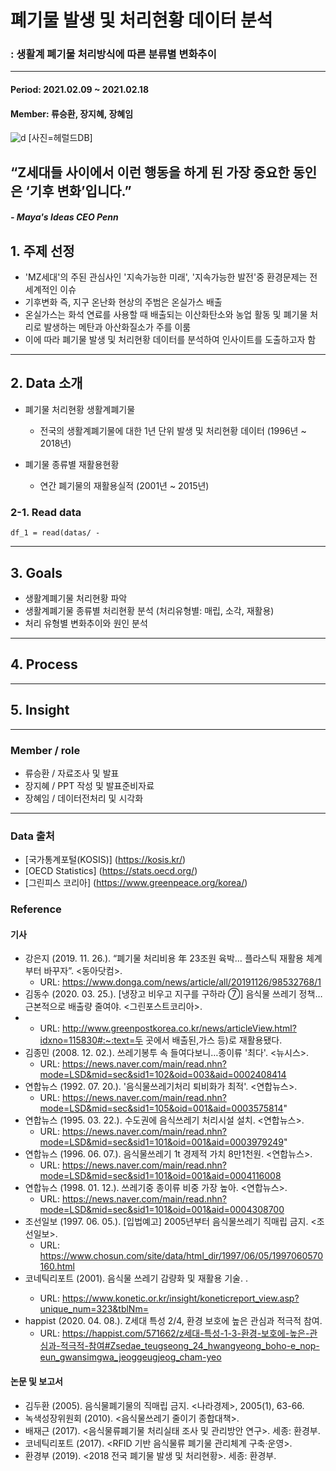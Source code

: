 # 폐기물 발생 및 처리현황 데이터 분석
### : 생활계 폐기물 처리방식에 따른 분류별 변화추이
-------------------------------------------------------------------
#### Period: 2021.02.09 ~ 2021.02.18
#### Member: 류승환, 장지혜, 장혜임


![d](https://user-images.githubusercontent.com/75402257/108579704-7f567700-736b-11eb-830a-c6452a4ab098.jpg)
 [사진=헤럴드DB]



## “Z세대들 사이에서 이런 행동을 하게 된 가장 중요한 동인은 ‘기후 변화’입니다.”
 ##### - Maya's Ideas CEO Penn
 
 
## 1. 주제 선정

- 'MZ세대'의 주된 관심사인 '지속가능한 미래', '지속가능한 발전'중 환경문제는 전세계적인 이슈
- 기후변화 즉, 지구 온난화 현상의 주범은 온실가스 배출
- 온실가스는 화석 연료를 사용할 때 배출되는 이산화탄소와 농업 활동 및 폐기물 처리로 발생하는 메탄과 아산화질소가 주를 이룸
- 이에 따라 폐기물 발생 및 처리현황 데이터를 분석하여 인사이트를 도출하고자 함

-------------------------------------------------------------------
## 2. Data 소개
  
- 폐기물 처리현황 생활계폐기물
  - 전국의 생활계폐기물에 대한 1년 단위 발생 및 처리현황 데이터 (1996년 ~ 2018년)
  
- 폐기물 종류별 재활용현황
  - 연간 폐기물의 재활용실적 (2001년 ~ 2015년)
  
  

 ### 2-1. Read data
 
 
```
df_1 = read(datas/ -
```
---------------------------------------------------------------
## 3. Goals

 - 생활계폐기물 처리현황 파악
 - 생활계폐기물 종류별 처리현황 분석 (처리유형별: 매립, 소각, 재활용)
 - 처리 유형별 변화추이와 원인 분석

----------------------------------------------------------------
## 4. Process
 
----------------------------------------------------------------
## 5. Insight

----------------------------------------------------------------

### Member / role

- 류승환 / 자료조사 및 발표
- 장지혜 / PPT 작성 및 발표준비자료 
- 장혜임 / 데이터전처리 및 시각화

-----------------------------------------------------------------
### Data 출처

- [국가통계포털(KOSIS)] (https://kosis.kr/)
- [OECD Statistics] (https://stats.oecd.org/)
- [그린피스 코리아] (https://www.greenpeace.org/korea/)

### Reference

#### 기사
- 강은지 (2019. 11. 26.). “폐기물 처리비용 年 23조원 육박… 플라스틱 재활용 체계부터 바꾸자”. <동아닷컴>.
	- URL: https://www.donga.com/news/article/all/20191126/98532768/1
- 김동수 (2020. 03. 25.). [냉장고 비우고 지구를 구하라 ⑦] 음식물 쓰레기 정책…근본적으로 배출량 줄여야. <그린포스트코리아>. 
-	- URL: http://www.greenpostkorea.co.kr/news/articleView.html?idxno=115830#:~:text=두 곳에서 배출된,가스 등)로 재활용됐다.
- 김종민 (2008. 12. 02.). 쓰레기봉투 속 들여다보니…종이류 '최다'. <뉴시스>.
	- URL: https://news.naver.com/main/read.nhn?mode=LSD&mid=sec&sid1=102&oid=003&aid=0002408414
- 연합뉴스 (1992. 07. 20.). '음식물쓰레기처리 퇴비화가 최적'. <연합뉴스>. 
	- URL: https://news.naver.com/main/read.nhn?mode=LSD&mid=sec&sid1=105&oid=001&aid=0003575814"
- 연합뉴스 (1995. 03. 22.). 수도권에 음식쓰레기 처리시설 설치. <연합뉴스>. 
	- URL: https://news.naver.com/main/read.nhn?mode=LSD&mid=sec&sid1=101&oid=001&aid=0003979249"
- 연합뉴스 (1996. 06. 07.). 음식물쓰레기 1t 경제적 가치 8만1천원. <연합뉴스>. 
	- URL: https://news.naver.com/main/read.nhn?mode=LSD&mid=sec&sid1=101&oid=001&aid=0004116008
- 연합뉴스 (1998. 01. 12.). 쓰레기중 종이류 비중 가장 높아. <연합뉴스>.
	- URL: https://news.naver.com/main/read.nhn?mode=LSD&mid=sec&sid1=101&oid=001&aid=0004308700
- 조선일보 (1997. 06. 05.). [입법예고] 2005년부터 음식물쓰레기 직매립 금지. <조선일보>. 
	- URL: https://www.chosun.com/site/data/html_dir/1997/06/05/1997060570160.html
- 코네틱리포트 (2001). 음식물 쓰레기 감량화 및 재활용 기술. <konetic>. 
	- URL: https://www.konetic.or.kr/insight/koneticreport_view.asp?unique_num=323&tblNm=
- happist (2020. 04. 08.). Z세대 특성 2/4, 환경 보호에 높은 관심과 적극적 참여. 
	- URL: https://happist.com/571662/z세대-특성-1-3-환경-보호에-높은-관심과-적극적-참여#Zsedae_teugseong_24_hwangyeong_boho-e_nop-eun_gwansimgwa_jeoggeugjeog_cham-yeo

#### 논문 및 보고서
- 김두환 (2005). 음식물폐기물의 직매립 금지. <나라경제>, 2005(1), 63-66.
- 녹색성장위원회 (2010). <음식물쓰레기 줄이기 종합대책>.
- 배재근 (2017). <음식물류폐기물 처리실태 조사 및 관리방안 연구>. 세종: 환경부.
- 코네틱리포트 (2017). <RFID 기반 음식물류 폐기물 관리체계 구축·운영>. 
- 환경부 (2019). <2018 전국 폐기물 발생 및 처리현황>. 세종: 환경부.


